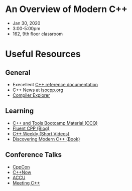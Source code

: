 # An Overview of Modern C++
- Jan 30, 2020
- 3:00-5:00pm
- 162, 9th floor classroom


# Useful Resources

## General

- Execellent [C++ reference documentation](https://en.cppreference.com/w/)
- C++ News at [isocpp.org](https://isocpp.org/)
- [Compiler Explorer](https://godbolt.org/)

## Learning

- [C++ and Tools Bootcamp Material (CCQ)](https://github.com/wentzell/cpp_and_tools_bootcamp)
- [Fluent CPP (Blog)](https://www.fluentcpp.com/)
- [C++ Weekly (Short Videos)](https://www.youtube.com/user/lefticus1/videos)
- [Discovering Modern C++ (Book)](https://www.amazon.com/Discovering-Modern-Scientists-Programmers-Depth/dp/0134383583)

## Conference Talks

- [CppCon](https://www.youtube.com/user/CppCon/videos)
- [C++Now](https://www.youtube.com/user/BoostCon/videos)
- [ACCU](https://www.youtube.com/channel/UCJhay24LTpO1s4bIZxuIqKw/videos)
- [Meeting C++](https://www.youtube.com/user/MeetingCPP/videos)
